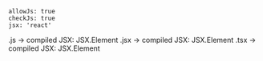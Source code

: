 ```
allowJs: true
checkJs: true
jsx: 'react'
```

.js  -> compiled JSX: JSX.Element
.jsx -> compiled JSX: JSX.Element
.tsx -> compiled JSX: JSX.Element
